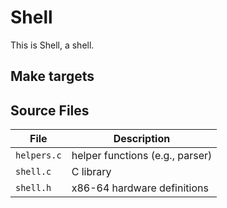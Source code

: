 # Shell

This is Shell, a shell.

## Make targets

## Source Files

| File        | Description                     |
| ----------- | ------------------------------- |
| `helpers.c` | helper functions (e.g., parser) |
| `shell.c`   | C library                       |
| `shell.h`   | x86-64 hardware definitions     |
